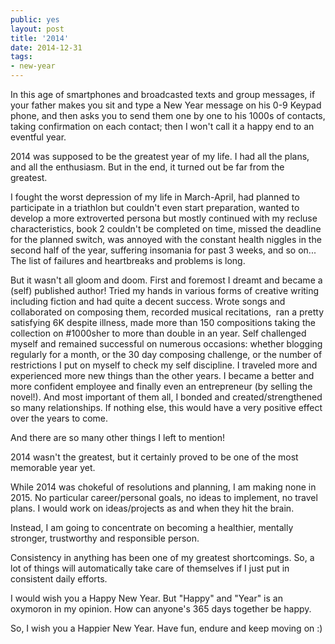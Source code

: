 ```yaml
---
public: yes
layout: post
title: '2014'
date: 2014-12-31
tags:
- new-year
---
```


In this age of smartphones and broadcasted texts and group messages, if your father makes you sit and type a New Year message on his 0-9 Keypad phone, and then asks you to send them one by one to his 1000s of contacts, taking confirmation on each contact; then I won't call it a happy end to an eventful year. 

2014 was supposed to be the greatest year of my life. I had all the plans, and all the enthusiasm. But in the end, it turned out be far from the greatest. 

I fought the worst depression of my life in March-April, had planned to participate in a triathlon but couldn't even start preparation, wanted to develop a more extroverted persona but mostly continued with my recluse characteristics, book 2 couldn't be completed on time, missed the deadline for the planned switch, was annoyed with the constant health niggles in the second half of the year, suffering insomania for past 3 weeks, and so on... The list of failures and heartbreaks and problems is long. 

But it wasn't all gloom and doom. First and foremost I dreamt and became a (self) published author! Tried my hands in various forms of creative writing including fiction and had quite a decent success. Wrote songs and collaborated on composing them, recorded musical recitations,  ran a pretty satisfying 6K despite illness, made more than 150 compositions taking the collection on #1000sher to more than double in an year. Self challenged myself and remained successful on numerous occasions: whether blogging regularly for a month, or the 30 day composing challenge, or the number of restrictions I put on myself to check my self discipline. I traveled more and experienced more new things than the other years. I became a better and more confident employee and finally even an entrepreneur (by selling the novel!). And most important of them all, I bonded and created/strengthened so many relationships. If nothing else, this would have a very positive effect over the years to come.

And there are so many other things I left to mention!

2014 wasn't the greatest, but it certainly proved to be one of the most memorable year yet.



While 2014 was chokeful of resolutions and planning, I am making none in 2015. No particular career/personal goals, no ideas to implement, no travel plans. I would work on ideas/projects as and when they hit the brain. 

Instead, I am going to concentrate on becoming a healthier, mentally stronger, trustworthy and responsible person. 

Consistency in anything has been one of my greatest shortcomings. So, a lot of things will automatically take care of themselves if I just put in consistent daily efforts. 

I would wish you a Happy New Year. But "Happy" and "Year" is an oxymoron in my opinion. How can anyone's 365 days together be happy. 

So, I wish you a Happier New Year. Have fun, endure and keep moving on :)

